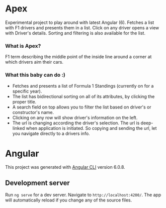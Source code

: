 # Apex

Experimental project to play around with latest Angular (6).
Fetches a list with F1 drivers and presents them in a list.
Click on any driver opens a view with Driver's details.
Sorting and filtering is also available for the list.

### What is Apex?
F1 term describing the middle point of the inside line around a corner at which drivers aim their cars.

### What this baby can do :)
- Fetches and presents a list of Formula 1 Standings (currently on for a specific year).
- The list has bidirectional sorting on all of its attributes, by clicking the proper title.
- A search field on top allows you to filter the list based on driver's or constructor's name.
- Clicking on any row will show driver's information on the left.
- The url is changing according the driver's selection. The url is deep-linked when application is initiated. So copying and sending the url, let you navigate directly to a drivers info.


# Angular
This project was generated with [Angular CLI](https://github.com/angular/angular-cli) version 6.0.8.

## Development server

Run `ng serve` for a dev server. Navigate to `http://localhost:4200/`. The app will automatically reload if you change any of the source files.

